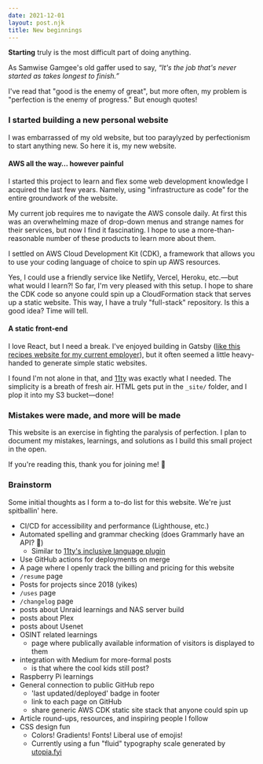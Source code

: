 ```yaml
---
date: 2021-12-01
layout: post.njk
title: New beginnings
---
```


**Starting** truly is the most difficult part of doing anything.

As Samwise Gamgee's old gaffer used to say, *“It's the job that's never started as takes longest to finish.”*

I've read that "good is the enemy of great", but more often, my problem is "perfection is the enemy of progress." But enough quotes!

### I started building a new personal website

I was embarrassed of my old website, but too paraylyzed by perfectionism to start anything new. So here it is, my new website.

#### AWS all the way… however painful

I started this project to learn and flex some web development knowledge I acquired the last few years. Namely, using "infrastructure as code" for the entire groundwork of the website.

My current job requires me to navigate the AWS console daily. At first this was an overwhelming maze of drop-down menus and strange names for their services, but now I find it fascinating. I hope to use a more-than-reasonable number of these products to learn more about them.

I settled on AWS Cloud Development Kit (CDK), a framework that allows you to use your coding language of choice to spin up AWS resources. 

Yes, I could use a friendly service like Netlify, Vercel, Heroku, etc.—but what would I learn?! So far, I'm very pleased with this setup. I hope to share the CDK code so anyone could spin up a CloudFormation stack that serves up a static website. This way, I have a truly "full-stack" repository. Is this a good idea? Time will tell.

#### A static front-end

I love React, but I need a break. I've enjoyed building in Gatsby ([like this recipes website for my current employer](https://recipes.hestancue.com)), but it often seemed a little heavy-handed to generate simple static websites. 

I found I'm not alone in that, and [11ty](https://www.11ty.dev/) was exactly what I needed. The simplicity is a breath of fresh air. HTML gets put in the `_site/` folder, and I plop it into my S3 bucket—done!

### Mistakes were made, and more will be made

This website is an exercise in fighting the paralysis of perfection. I plan to document my mistakes, learnings, and solutions as I build this small project in the open.

If you're reading this, thank you for joining me! 💖

### Brainstorm

Some initial thoughts as I form a to-do list for this website. We're just spitballin' here.

- CI/CD for accessibility and performance (Lighthouse, etc.)
- Automated spelling and grammar checking (does Grammarly have an API? 🤔)
    - Similar to [11ty's inclusive language plugin](https://www.11ty.dev/docs/plugins/inclusive-language/)
- Use GitHub actions for deployments on merge
- A page where I openly track the billing and pricing for this website
- `/resume` page
- Posts for projects since 2018 (yikes)
- `/uses` page
- `/changelog` page
- posts about Unraid learnings and NAS server build
- posts about Plex
- posts about Usenet
- OSINT related learnings
    - page where publically available information of visitors is displayed to them
- integration with Medium for more-formal posts
    - is that where the cool kids still post?
- Raspberry Pi learnings
- General connection to public GitHub repo
    - 'last updated/deployed' badge in footer
    - link to each page on GitHub
    - share generic AWS CDK static site stack that anyone could spin up
- Article round-ups, resources, and inspiring people I follow
- CSS design fun
    - Colors! Gradients! Fonts! Liberal use of emojis!
    - Currently using a fun "fluid" typography scale generated by [utopia.fyi](https://utopia.fyi/)

